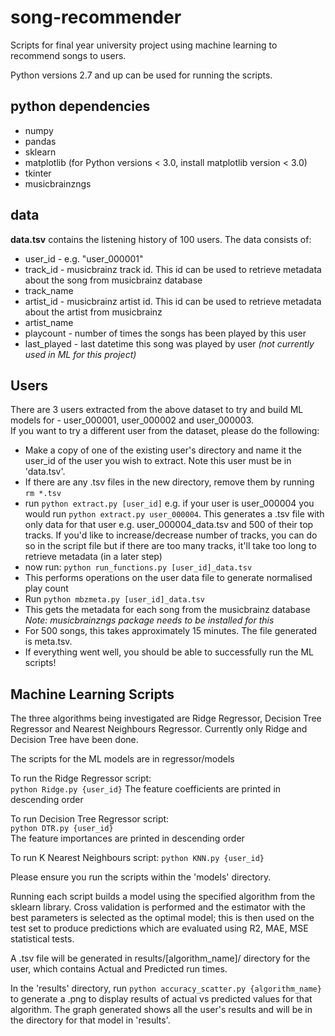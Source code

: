 # song-recommender
Scripts for final year university project using machine learning to recommend songs to users.

Python versions 2.7 and up can be used for running the scripts. 

## python dependencies
* numpy
* pandas
* sklearn
* matplotlib (for Python versions < 3.0, install matplotlib version < 3.0)
* tkinter
* musicbrainzngs 

## data
**data.tsv** contains the listening history of 100 users. The data consists of:
* user_id - e.g. "user_000001"
* track_id - musicbrainz track id. This id can be used to retrieve metadata about the song from musicbrainz database
* track_name
* artist_id - musicbrainz artist id. This id can be used to retrieve metadata about the artist from musicbrainz
* artist_name
* playcount - number of times the songs has been played by this user
* last_played - last datetime this song was played by user *(not currently used in ML for this project)*

## Users
There are 3 users extracted from the above dataset to try and build ML models for - user_000001, user_000002 and user_000003.  
If you want to try a different user from the dataset, please do the following:  
* Make a copy of one of the existing user's directory and name it the user_id of the user you wish to extract. Note this user must be in 'data.tsv'. 
* If there are any .tsv files in the new directory, remove them by running ```rm *.tsv```
* run ```python extract.py [user_id]``` e.g. if your user is user_000004 you would run ```python extract.py user_000004```. This generates a .tsv file with only data for that user e.g. user_000004_data.tsv and 500 of their top tracks. If you'd like to increase/decrease number of tracks, you can do so in the script file but if there are too many tracks, it'll take too long to retrieve metadata (in a later step)
* now run: ```python run_functions.py [user_id]_data.tsv``` 
* This performs operations on the user data file to generate normalised play count
* Run ```python mbzmeta.py [user_id]_data.tsv```  
* This gets the metadata for each song from the musicbrainz database *Note: musicbrainzngs package needs to be installed for this*
* For 500 songs, this takes approximately 15 minutes. The file generated is meta.tsv.
* If everything went well, you should be able to successfully run the ML scripts!

## Machine Learning Scripts
The three algorithms being investigated are Ridge Regressor, Decision Tree Regressor and Nearest Neighbours Regressor. Currently only Ridge and Decision Tree have been done.  

The scripts for the ML models are in regressor/models   

To run the Ridge Regressor script:    
```python Ridge.py {user_id}``` 
The feature coefficients are printed in descending order 

To run Decision Tree Regressor script:  
```python DTR.py {user_id}```  
The feature importances are printed in descending order

To run K Nearest Neighbours script:
```python KNN.py {user_id}```  

Please ensure you run the scripts within the 'models' directory.   

Running each script builds a model using the specified algorithm from the sklearn library. Cross validation is performed and the estimator with the best parameters is selected as the optimal model; this is then used on the test set to produce predictions which are evaluated using R2, MAE, MSE statistical tests.   

A .tsv file will be generated in results/[algorithm_name]/ directory for the user, which contains Actual and Predicted run times.  

In the 'results' directory, run ```python accuracy_scatter.py {algorithm_name}``` to generate a .png to display results of actual vs predicted values for that algorithm. The graph generated shows all the user's results and will be in the directory for that model in 'results'. 



